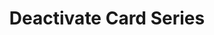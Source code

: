 ---
title: Deactivate Card Series
excerpt: >-
  Lets you deactivate an active card series. Use the same body of Update Card
  Series and pass the parameter values as mentioned in the Body Params.
api:
  file: organization-1.json
  operationId: delete-card-series
deprecated: false
hidden: true
metadata:
  title: ''
  description: ''
  robots: index
next:
  description: ''
---